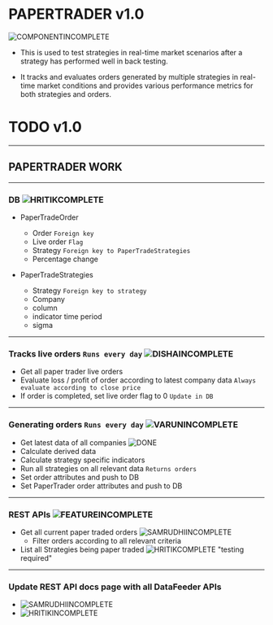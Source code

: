 # PAPERTRADER v1.0

![COMPONENTINCOMPLETE]

* This is used to test strategies in real-time market scenarios after a strategy has performed well in back testing.

* It tracks and evaluates orders generated by multiple strategies in real-time market conditions and provides various performance metrics for both strategies and orders.

# TODO v1.0

---

## PAPERTRADER WORK

---

### DB ![HRITIKCOMPLETE]

- PaperTradeOrder
	- Order `Foreign key`
	- Live order `Flag`
	- Strategy `Foreign key to PaperTradeStrategies`
	- Percentage change

- PaperTradeStrategies
	- Strategy `Foreign key to strategy`
	- Company
	- column
	- indicator time period
	- sigma

---

### Tracks live orders `Runs every day` ![DISHAINCOMPLETE]

- Get all paper trader live orders
- Evaluate loss / profit of order according to latest company data `Always evaluate according to close price`
- If order is completed, set live order flag to 0 `Update in DB`

---

### Generating orders `Runs every day` ![VARUNINCOMPLETE]

- Get latest data of all companies ![DONE]
- Calculate derived data
- Calculate strategy specific indicators
- Run all strategies on all relevant data `Returns orders`
- Set order attributes and push to DB
- Set PaperTrader order attributes and push to DB

---


### REST APIs ![FEATUREINCOMPLETE]

- Get all current paper traded orders ![SAMRUDHIINCOMPLETE]
	- Filter orders according to all relevant criteria
- List all Strategies being paper traded ![HRITIKCOMPLETE] "testing required"

---

### Update REST API docs page with all DataFeeder APIs
- ![SAMRUDHIINCOMPLETE]
- ![HRITIKINCOMPLETE]


[DONE]: https://img.shields.io/badge/DONE-brightgreen
[INCOMPLETE]: https://img.shields.io/badge/INCOMPLETE-red

[VARUNINCOMPLETE]: https://img.shields.io/badge/VARUN-INCOMPLETE-red
[VARUNCOMPLETE]: https://img.shields.io/badge/VARUN-COMPLETE-brightgreen

[DISHAINCOMPLETE]: https://img.shields.io/badge/DISHA-INCOMPLETE-red
[DISHACOMPLETE]: https://img.shields.io/badge/DISHA-COMPLETE-brightgreen

[SAMRUDHIINCOMPLETE]: https://img.shields.io/badge/SAMRUDHI-INCOMPLETE-red
[SAMRUDHICOMPLETE]: https://img.shields.io/badge/SAMRUDHI-COMPLETE-brightgreen

[HRITIKINCOMPLETE]: https://img.shields.io/badge/HRITIK-INCOMPLETE-red
[HRITIKCOMPLETE]: https://img.shields.io/badge/HRITIK-COMPLETE-brightgreen

[BUG]: https://img.shields.io/badge/BUG-red
[BUGFIXED]: https://img.shields.io/badge/BUG-FIXED-brightgreen

[FEATUREINCOMPLETE]: https://img.shields.io/badge/FEATURE-INCOMPLETE-red
[FEATURECOMPLETE]: https://img.shields.io/badge/FEATURE-COMPLETE-brightgreen

[COMPONENTINCOMPLETE]: https://img.shields.io/badge/COMPONENT-INCOMPLETE-red
[COMPONENTCOMPLETE]: https://img.shields.io/badge/COMPONENT-COMPLETE-brightgreen

[MEETINGINCOMPLETE]: https://img.shields.io/badge/MEETING-INCOMPLETE-red

[DOCINCOMPLETE]: https://img.shields.io/badge/DOC-INCOMPLETE-red
[DOCCOMPLETE]: https://img.shields.io/badge/DOC-COMPLETE-brightgreen

